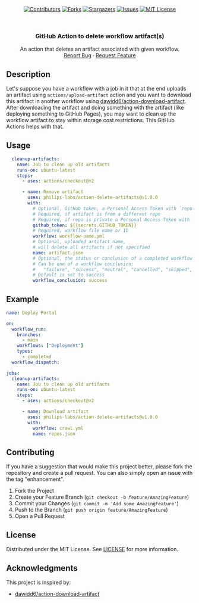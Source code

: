 <div align="center">

[![Contributors][contributors-shield]][contributors-url]
[![Forks][forks-shield]][forks-url]
[![Stargazers][stars-shield]][stars-url]
[![Issues][issues-shield]][issues-url]
[![MIT License][license-shield]][license-url]

</div>

<br />
<div align="center">
  <h3 align="center">GitHub Action to delete workflow artifact(s)</h3>

  <p align="center">
An action that deletes an artifact associated with given workflow.
    <br>
    <a href="https://github.com/philips-labs/action-delete-artifacts/issues">Report Bug</a>
    ·
    <a href="https://github.com/philips-labs/action-delete-artifacts/issues">Request Feature</a>
  </p>
</div>

## Description

Let's suppose you have a workflow with a job in it that at the end uploads an artifact using `actions/upload-artifact` action and you want to download this artifact in another workflow using [dawidd6/action-download-artifact](https://github.com/dawidd6/action-download-artifact). After downloading the artifact and doing something with the artifact (like deploying something to GitHub Pages), you may want to clean up the workflow artifact to stay within storage cost restrictions. This GitHub Actions helps with that.  

## Usage

```YAML
  cleanup-artifacts:
    name: Job to clean up old artifacts
    runs-on: ubuntu-latest
    steps:
      - uses: actions/checkout@v2

      - name: Remove artifact
        uses: philips-labs/action-delete-artifacts@v1.0.0
        with:
          # Optional, GitHub token, a Personal Access Token with `repo` scope if needed
          # Required, if artifact is from a different repo
          # Required, if repo is private a Personal Access Token with `repo` scope is needed
          github_token: ${{secrets.GITHUB_TOKEN}}
          # Required, workflow file name or ID
          workflow: workflow-name.yml
          # Optional, uploaded artifact name,
          # will delete all artifacts if not specified
          name: artifact.json
          # Optional, the status or conclusion of a completed workflow to search for
          # Can be one of a workflow conclusion:
          #   "failure", "success", "neutral", "cancelled", "skipped", "timed_out", "action_required"
          # Default is set to success
          workflow_conclusion: success
```

## Example

```YAML
name: Deploy Portal 

on:
  workflow_run:
    branches:
      - main
    workflows: ["Deployment"]
    types:
      - completed
  workflow_dispatch:

jobs:
  cleanup-artifacts:
    name: Job to clean up old artifacts
    runs-on: ubuntu-latest
    steps:
      - uses: actions/checkout@v2

      - name: Download artifact
        uses: philips-labs/action-delete-artifacts@v1.0.0
        with:
          workflow: crawl.yml
          name: repos.json
```

## Contributing

If you have a suggestion that would make this project better, please fork the repository and create a pull request. You can also simply open an issue with the tag "enhancement".

1. Fork the Project
2. Create your Feature Branch (`git checkout -b feature/AmazingFeature`)
3. Commit your Changes (`git commit -m 'Add some AmazingFeature'`)
4. Push to the Branch (`git push origin feature/AmazingFeature`)
5. Open a Pull Request

## License

Distributed under the MIT License. See [LICENSE](/LICENSE) for more information.

## Acknowledgments

This project is inspired by:

- [dawidd6/action-download-artifact](https://github.com/dawidd6/action-download-artifact)

[contributors-shield]: https://img.shields.io/github/contributors/philips-labs/action-delete-artifacts.svg?style=for-the-badge
[contributors-url]: https://github.com/philips-labs/action-delete-artifacts/graphs/contributors
[forks-shield]: https://img.shields.io/github/forks/philips-labs/action-delete-artifacts.svg?style=for-the-badge
[forks-url]: https://github.com/philips-labs/action-delete-artifacts/network/members
[stars-shield]: https://img.shields.io/github/stars/philips-labs/action-delete-artifacts.svg?style=for-the-badge
[stars-url]: https://github.com/philips-labs/action-delete-artifacts/stargazers
[issues-shield]: https://img.shields.io/github/issues/philips-labs/action-delete-artifacts.svg?style=for-the-badge
[issues-url]: https://github.com/philips-labs/action-delete-artifacts/issues
[license-shield]: https://img.shields.io/github/license/philips-labs/action-delete-artifacts.svg?style=for-the-badge
[license-url]: https://github.com/philips-labs/action-delete-artifacts/blob/master/LICENSE